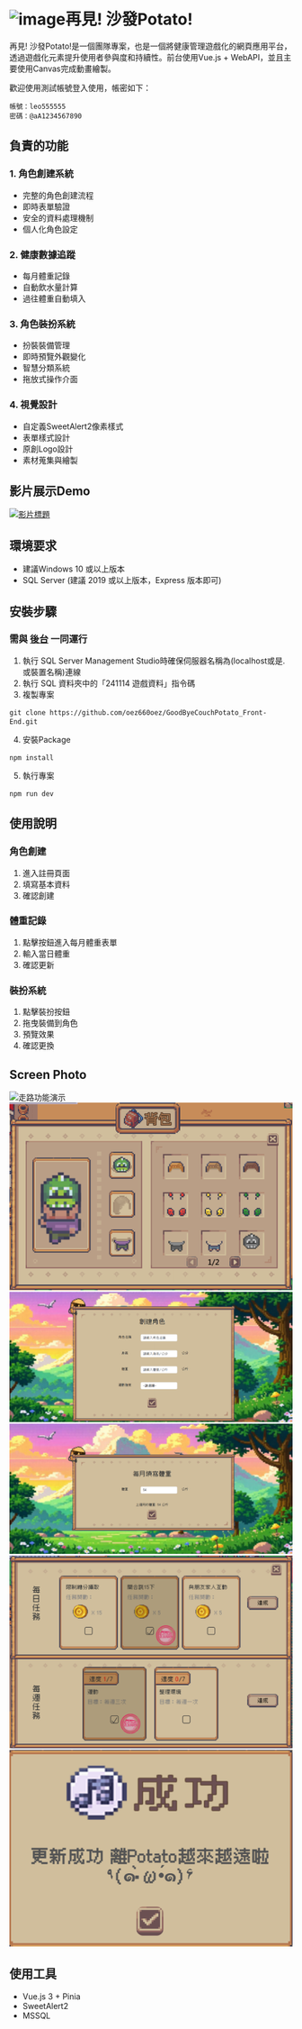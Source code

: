 # ![image](https://github.com/user-attachments/assets/17d1a284-ddd0-4efd-aef4-10ec26a4ad5f)再見! 沙發Potato!

再見! 沙發Potato!是一個團隊專案，也是一個將健康管理遊戲化的網頁應用平台，透過遊戲化元素提升使用者參與度和持續性。前台使用Vue.js + WebAPI，並且主要使用Canvas完成動畫繪製。

歡迎使用測試帳號登入使用，帳密如下：
```
帳號：leo555555
密碼：@aA1234567890
```

## 負責的功能

### 1. 角色創建系統
- 完整的角色創建流程
- 即時表單驗證
- 安全的資料處理機制
- 個人化角色設定

### 2. 健康數據追蹤
- 每月體重記錄
- 自動飲水量計算
- 過往體重自動填入

### 3. 角色裝扮系統
- 扮裝裝備管理
- 即時預覽外觀變化
- 智慧分類系統
- 拖放式操作介面

### 4. 視覺設計
- 自定義SweetAlert2像素樣式
- 表單樣式設計
- 原創Logo設計
- 素材蒐集與繪製

## 影片展示Demo

[![影片標題](https://github.com/user-attachments/assets/83f77191-7796-4a84-8dec-d4c0960d6ad3)](https://youtu.be/6vSm1pfr2bA)

## 環境要求
- 建議Windows 10 或以上版本
- SQL Server (建議 2019 或以上版本，Express 版本即可)

## 安裝步驟
### 需與 [後台](https://github.com/oez660oez/GoodByeCouchPotato_Back-End) 一同運行
1. 執行 SQL Server Management Studio時確保伺服器名稱為(localhost或是.或裝置名稱)連線
2. 執行 SQL 資料夾中的「241114 遊戲資料」指令碼
3. 複製專案
```
git clone https://github.com/oez660oez/GoodByeCouchPotato_Front-End.git
```
4. 安裝Package
```
npm install
```
5. 執行專案
```
npm run dev
```
## 使用說明
### 角色創建
1. 進入註冊頁面
2. 填寫基本資料
3. 確認創建
### 體重記錄
1. 點擊按鈕進入每月體重表單
2. 輸入當日體重
3. 確認更新
### 裝扮系統
1. 點擊裝扮按鈕
2. 拖曳裝備到角色
3. 預覽效果
4. 確認更換

## Screen Photo

![走路功能演示](https://github.com/oez660oez/GoodByeCouchPotato_Front-End/blob/main/ScreenShot/FunctionReview.gif)
![裝扮系統背包](https://github.com/oez660oez/GoodByeCouchPotato_Front-End/blob/main/ScreenShot/Backpack.png)
![角色創建表單](https://github.com/oez660oez/GoodByeCouchPotato_Front-End/blob/main/ScreenShot/CreateCharacter.png)
![每月體重表單](https://github.com/oez660oez/GoodByeCouchPotato_Front-End/blob/main/ScreenShot/WeightTask.png)
![每月每日任務樣式設計](https://github.com/oez660oez/GoodByeCouchPotato_Front-End/blob/main/ScreenShot/MissionTask.png)
![SweetAlert2自定義](https://github.com/oez660oez/GoodByeCouchPotato_Front-End/blob/main/ScreenShot/SweetAlert.png)

## 使用工具
- Vue.js 3 + Pinia
- SweetAlert2
- MSSQL
